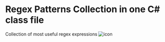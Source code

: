 # Regex Patterns Collection in one C# class file
Collection of most useful regex expressions
![icon](https://user-images.githubusercontent.com/60883514/223517995-0ff94c3d-2b3a-435b-9cf2-ced061d296b2.png)
